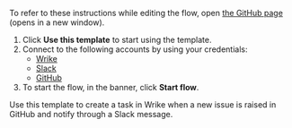 
To refer to these instructions while editing the flow, open [the GitHub page](https://github.com/ot4i/app-connect-templates/blob/main/resources/markdown/Create%20a%20wrike%20task%20when%20a%20new%20issue%20is%20raised%20in%20github_instructions.md) (opens in a new window).

1. Click **Use this template** to start using the template.
2. Connect to the following accounts by using your credentials:
   - [Wrike](https://www.ibm.com/docs/en/app-connect/saas?topic=apps-wrike)
   - [Slack](https://www.ibm.com/docs/en/app-connect/saas?topic=apps-slack)
   - [GitHub](https://www.ibm.com/docs/en/app-connect/saas?topic=apps-github)
3. To start the flow, in the banner, click **Start flow**.


Use this template to create a task in Wrike when a new issue is raised in GitHub and notify through a Slack message.
